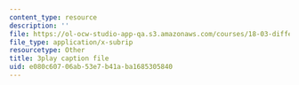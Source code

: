 ```yaml
---
content_type: resource
description: ''
file: https://ol-ocw-studio-app-qa.s3.amazonaws.com/courses/18-03-differential-equations-spring-2010/e080c60706ab53e7b41aba1685305840_SioXozu-Loo.vtt
file_type: application/x-subrip
resourcetype: Other
title: 3play caption file
uid: e080c607-06ab-53e7-b41a-ba1685305840
---
```

